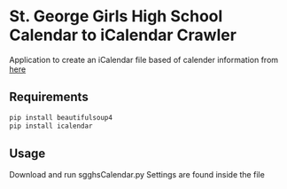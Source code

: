 # St. George Girls High School Calendar to iCalendar Crawler
Application to create an iCalendar file based of calender information from [here](http://sgghs.com.au/news-events/calendar)

## Requirements
```bash
pip install beautifulsoup4
pip install icalendar
```

## Usage
Download and run sgghsCalendar.py
Settings are found inside the file